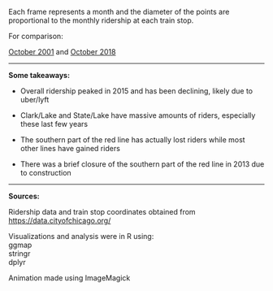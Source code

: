 Each frame represents a month and the diameter of the points are proportional to the monthly ridership at each train stop. 

For comparison:

[October 2001](https://i.imgur.com/IgVlKuh.png) and [October 2018](https://i.imgur.com/eiHWKqz.png)

---
**Some takeaways:**

* Overall ridership peaked in 2015 and has been declining, likely due to uber/lyft

* Clark/Lake and State/Lake have massive amounts of riders, especially these last few years

* The southern part of the red line has actually lost riders while most other lines have gained riders

* There was a brief closure of the southern part of the red line in 2013 due to construction

---
**Sources:**

Ridership data and train stop coordinates obtained from https://data.cityofchicago.org/

Visualizations and analysis were in R using:  
ggmap  
stringr  
dplyr

Animation made using ImageMagick
